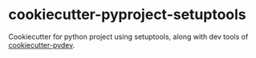 # cookiecutter-pyproject-setuptools

Cookiecutter for python project using setuptools, along with dev tools of [cookiecutter-pydev](https://github.com/mkalinski/cookiecutter-pydev).
